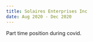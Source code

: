 ```yaml
---
title: Solaires Enterprises Inc
date: Aug 2020 - Dec 2020
---
```


Part time position during covid.
